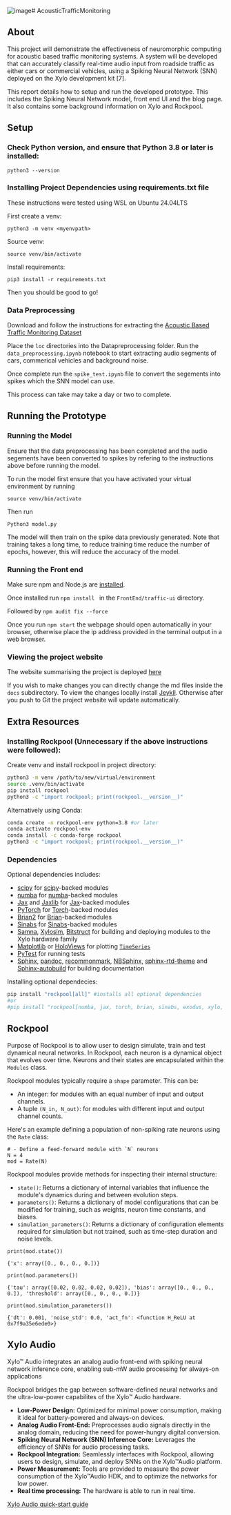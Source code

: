 ![image](https://github.com/user-attachments/assets/50d51f9a-db1a-4307-9237-e399bb098881)# AcousticTrafficMonitoring

## About
This project will demonstrate the effectiveness of neuromorphic computing for acoustic based traffic monitoring systems. A system will be developed that can accurately classify real-time audio input from roadside traffic as either cars or commercial vehicles, using a Spiking Neural Network (SNN) deployed on the Xylo development kit [7].  

This report details how to setup and run the developed prototype. This includes the Spiking Neural Network model, front end UI and the blog page. It also contains some background information on Xylo and Rockpool.

## Setup

### Check Python version, and ensure that Python 3.8 or later is installed:

```
python3 --version
```

### Installing Project Dependencies using requirements.txt file
These instructions were tested using WSL on Ubuntu 24.04LTS

First create a venv:
```
python3 -m venv <myenvpath>
```

Source venv:
```
source venv/bin/activate
```

Install requirements:
```
pip3 install -r requirements.txt
```

Then you should be good to go!

### Data Preprocessing
Download and follow the instructions for extracting the [Acoustic Based Traffic Monitoring Dataset](https://dcase.community/challenge2024/task-acoustic-based-traffic-monitoring)

Place the `loc` directories into the Datapreprocessing folder. Run the `data_preprocessing.ipynb` notebook to start extracting audio segments of cars, commerical vehicles and background noise.

Once complete run the `spike_test.ipynb` file to convert the segements into spikes which the SNN model can use.

This process can take may take a day or two to complete.

## Running the Prototype

### Running the Model
Ensure that the data preprocessing has been completed and the audio segements have been converted to spikes by refering to the instructions above before running the model. 

To run the model first ensure that you have activated your virtual environment by running
```
source venv/bin/activate
```

Then run
```
Python3 model.py
```

The model will then train on the spike data previously generated. Note that training takes a long time, to reduce training time reduce the number of epochs, however, this will reduce the accuracy of the model.

### Running the Front end

Make sure npm and Node.js are [installed](https://askubuntu.com/questions/1502744/how-to-install-node-js-latest-version-on-ubuntu-22-04).

Once installed run ```npm install ``` in the ```FrontEnd/traffic-ui``` directory.

Followed by ```npm audit fix --force```

Once you run ```npm start``` the webpage should open automatically in your browser, otherwise place the ip address provided in the terminal output in a web browser.

### Viewing the project website
The website summarising the project is deployed [here](https://haxinator.github.io/AcousticTrafficMonitoring/)

If you wish to make changes you can directly change the md files inside the `docs` subdirectory. To view the changes locally install [Jeykll](https://jekyllrb.com/docs/installation/). Otherwise after you push to Git the project website will update automatically.

## Extra Resources

### Installing Rockpool (Unnecessary if the above instructions were followed):

Create venv and install rockpool in project directory:
``` bash
python3 -m venv /path/to/new/virtual/environment
source .venv/bin/activate
pip install rockpool
python3 -c "import rockpool; print(rockpool.__version__)"
```
Alternatively using Conda:
``` bash
conda create -n rockpool-env python=3.8 #or later
conda activate rockpool-env
conda install -c conda-forge rockpool
python3 -c "import rockpool; print(rockpool.__version__)"
```

### Dependencies

Optional dependencies includes:
- [scipy](https://www.scipy.org) for [scipy](https://www.scipy.org)-backed modules
- [numba](https://numba.pydata.org) for [numba](https://numba.pydata.org)-backed modules
- [Jax](https://github.com/google/jax) and [Jaxlib](https://github.com/google/jax) for [Jax](https://github.com/google/jax)-backed modules
- [PyTorch](https://pytorch.org/) for [Torch](https://pytorch.org/)-backed modules
- [Brian2](https://github.com/brian-team/brian2) for [Brian](https://github.com/brian-team/brian2)-backed modules
- [Sinabs](https://pypi.org/project/sinabs/) for [Sinabs](https://pypi.org/project/sinabs/)-backed modules
- [Samna](https://pypi.org/project/samna/), [Xylosim](https://pypi.org/project/xylosim/), [Bitstruct](https://pypi.org/project/bitstruct/) for building and deploying modules to the Xylo hardware family
- [Matplotlib](https://matplotlib.org) or [HoloViews](http://holoviews.org) for plotting [`TimeSeries`](https://rockpool.ai/reference/_autosummary/timeseries.TimeSeries.html#timeseries.TimeSeries "timeseries.TimeSeries")
- [PyTest](https://github.com/pytest-dev/pytest) for running tests
- [Sphinx](http://www.sphinx-doc.org), [pandoc](https://pandoc.org), [recommonmark](https://pypi.org/project/sphinx-rtd-theme/), [NBSphinx](https://github.com/spatialaudio/nbsphinx), [sphinx-rtd-theme](https://pypi.org/project/sphinx-rtd-theme/) and [Sphinx-autobuild](https://github.com/GaretJax/sphinx-autobuild) for building documentation

Installing optional dependecies:
``` bash
pip install "rockpool[all]" #installs all optional dependencies
#or
#pip install "rockpool[numba, jax, torch, brian, sinabs, exodus, xylo, dynapse, tests, docs]" #installs specific optional dependencies
```

## Rockpool

Purpose of Rockpool is to allow user to design simulate, train and test dynamical neural networks. In Rockpool, each neuron is a dynamical object that evolves over time. Neurons and their states are encapsulated within the `Modules` class.

Rockpool modules typically require a `shape` parameter. This can be:

- An integer: for modules with an equal number of input and output channels.
- A tuple `(N_in, N_out)`: for modules with different input and output channel counts.

Here's an example defining a population of non-spiking rate neurons using the `Rate` class:
```
# - Define a feed-forward module with `N` neurons
N = 4
mod = Rate(N)
```

Rockpool modules provide methods for inspecting their internal structure:

- `state()`: Returns a dictionary of internal variables that influence the module's dynamics during and between evolution steps.
- `parameters()`: Returns a dictionary of model configurations that can be modified for training, such as weights, neuron time constants, and biases.
- `simulation_parameters()`: Returns a dictionary of configuration elements required for simulation but not trained, such as time-step duration and noise levels.
```
print(mod.state())
```
`{'x': array([0., 0., 0., 0.])}`

```
print(mod.parameters())
```
`{'tau': array([0.02, 0.02, 0.02, 0.02]), 'bias': array([0., 0., 0., 0.]), 'threshold': array([0., 0., 0., 0.])}`

```
print(mod.simulation_parameters())
```
`{'dt': 0.001, 'noise_std': 0.0, 'act_fn': <function H_ReLU at 0x7f9a35e6ede0>}`

## Xylo Audio

Xylo™ Audio integrates an analog audio front-end with spiking neural network inference core, enabling sub-mW audio processing for always-on applications

Rockpool bridges the gap between software-defined neural networks and the ultra-low-power capabilites of the Xylo™ Audio hardware. 

- **Low-Power Design:** Optimized for minimal power consumption, making it ideal for battery-powered and always-on devices.
- **Analog Audio Front-End:** Preprocesses audio signals directly in the analog domain, reducing the need for power-hungry digital conversion.
- **Spiking Neural Network (SNN) Inference Core:** Leverages the efficiency of SNNs for audio processing tasks.
- **Rockpool Integration:** Seamlessly interfaces with Rockpool, allowing users to design, simulate, and deploy SNNs on the Xylo™Audio platform.
- **Power Measurement:** Tools are provided to measure the power consumption of the Xylo™Audio HDK, and to optimize the networks for low power.
- **Real time processing:** The hardware is able to run in real time.

[Xylo Audio quick-start guide](https://rockpool.ai/devices/quick-xylo/deploy_to_xylo.html)
